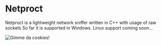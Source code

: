 # Netproct
Netproct is a lightweight network sniffer written in C++ with usage of raw sockets
So far it is supported in Windows. Linux support coming soon...

![Gimme da cookies!](http://2.bp.blogspot.com/-awil7lgO8l4/UzMRKjc8_WI/AAAAAAAAdHo/5GPnKrNYfcE/s1600/Capture.JPG)
